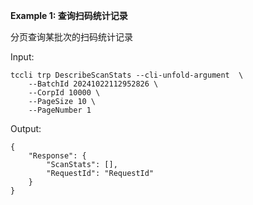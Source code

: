**Example 1: 查询扫码统计记录**

分页查询某批次的扫码统计记录

Input: 

```
tccli trp DescribeScanStats --cli-unfold-argument  \
    --BatchId 20241022112952826 \
    --CorpId 10000 \
    --PageSize 10 \
    --PageNumber 1
```

Output: 
```
{
    "Response": {
        "ScanStats": [],
        "RequestId": "RequestId"
    }
}
```

